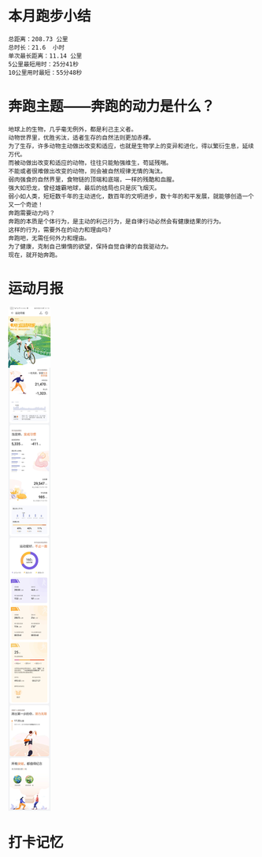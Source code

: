 # 本月跑步小结
```
总距离：208.73 公里
总时长：21.6  小时
单次最长距离：11.14 公里
5公里最短用时：25分41秒
10公里用时最短：55分48秒
```

# 奔跑主题——奔跑的动力是什么？
```
地球上的生物，几乎毫无例外，都是利己主义者。
动物世界里，优胜劣汰，适者生存的自然法则更加赤裸。
为了生存，许多动物主动做出改变和适应，也就是生物学上的变异和进化，得以繁衍生息，延续万代。
而被动做出改变和适应的动物，往往只能勉强维生，苟延残喘。
不能或者很难做出改变的动物，则会被自然规律无情的淘汰。
弱肉强食的自然界里，食物链的顶端和底端，一样的残酷和血腥。
强大如恐龙，曾经雄霸地球，最后的结局也只是灰飞烟灭。
弱小如人类，短短数千年的主动进化，数百年的文明进步，数十年的和平发展，就能够创造一个又一个奇迹！
奔跑需要动力吗？
奔跑的本质是个体行为，是主动的利己行为，是自律行动必然会有健康结果的行为。
这样的行为，需要外在的动力和理由吗?
奔跑吧，无需任何外力和理由。
为了健康，克制自己懒惰的欲望，保持自觉自律的自我驱动力。
现在，就开始奔跑。
```
#  运动月报
![2021年4月](./月报_202104.jpg)
# 打卡记忆
```
```